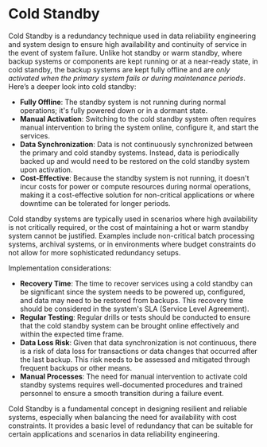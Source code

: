 # Cold Standby
Cold Standby is a redundancy technique used in data reliability engineering and system design to ensure high availability and continuity of service in the event of system failure. Unlike hot standby or warm standby, where backup systems or components are kept running or at a near-ready state, in cold standby, the backup systems are kept fully offline and are *only activated when the primary system fails or during maintenance periods*. Here’s a deeper look into cold standby:

* **Fully Offline**: The standby system is not running during normal operations; it's fully powered down or in a dormant state.
* **Manual Activation**: Switching to the cold standby system often requires manual intervention to bring the system online, configure it, and start the services.
* **Data Synchronization**: Data is not continuously synchronized between the primary and cold standby systems. Instead, data is periodically backed up and would need to be restored on the cold standby system upon activation.
* **Cost-Effective**: Because the standby system is not running, it doesn't incur costs for power or compute resources during normal operations, making it a cost-effective solution for non-critical applications or where downtime can be tolerated for longer periods.

Cold standby systems are typically used in scenarios where high availability is not critically required, or the cost of maintaining a hot or warm standby system cannot be justified. Examples include non-critical batch processing systems, archival systems, or in environments where budget constraints do not allow for more sophisticated redundancy setups.

Implementation considerations:
* **Recovery Time**: The time to recover services using a cold standby can be significant since the system needs to be powered up, configured, and data may need to be restored from backups. This recovery time should be considered in the system's SLA (Service Level Agreement).
* **Regular Testing**: Regular drills or tests should be conducted to ensure that the cold standby system can be brought online effectively and within the expected time frame.
* **Data Loss Risk**: Given that data synchronization is not continuous, there is a risk of data loss for transactions or data changes that occurred after the last backup. This risk needs to be assessed and mitigated through frequent backups or other means.
* **Manual Processes**: The need for manual intervention to activate cold standby systems requires well-documented procedures and trained personnel to ensure a smooth transition during a failure event.

Cold Standby is a fundamental concept in designing resilient and reliable systems, especially when balancing the need for availability with cost constraints. It provides a basic level of redundancy that can be suitable for certain applications and scenarios in data reliability engineering.
